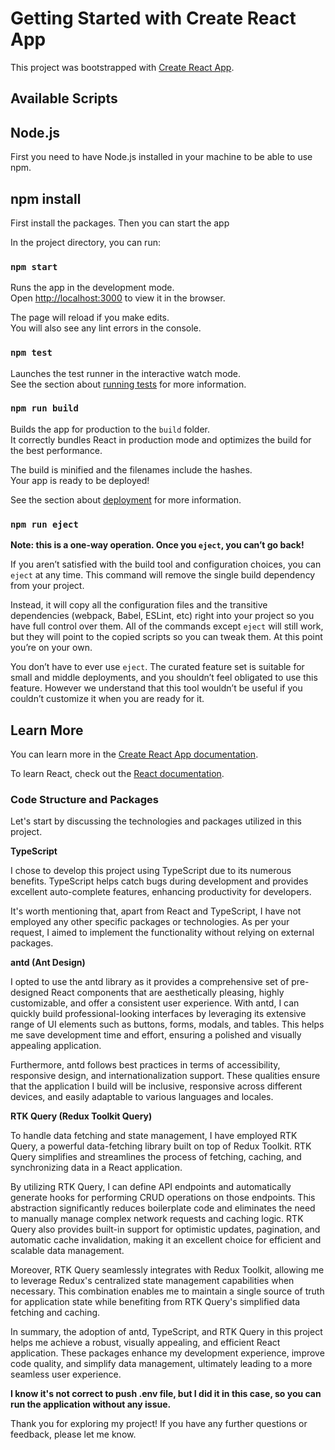 # Getting Started with Create React App

This project was bootstrapped with [Create React App](https://github.com/facebook/create-react-app).

## Available Scripts

## Node.js

First you need to have Node.js installed in your machine to be able to use npm.

## npm install

First install the packages. Then you can start the app

In the project directory, you can run:

### `npm start`

Runs the app in the development mode.\
Open [http://localhost:3000](http://localhost:3000) to view it in the browser.

The page will reload if you make edits.\
You will also see any lint errors in the console.

### `npm test`

Launches the test runner in the interactive watch mode.\
See the section about [running tests](https://facebook.github.io/create-react-app/docs/running-tests) for more information.

### `npm run build`

Builds the app for production to the `build` folder.\
It correctly bundles React in production mode and optimizes the build for the best performance.

The build is minified and the filenames include the hashes.\
Your app is ready to be deployed!

See the section about [deployment](https://facebook.github.io/create-react-app/docs/deployment) for more information.

### `npm run eject`

**Note: this is a one-way operation. Once you `eject`, you can’t go back!**

If you aren’t satisfied with the build tool and configuration choices, you can `eject` at any time. This command will remove the single build dependency from your project.

Instead, it will copy all the configuration files and the transitive dependencies (webpack, Babel, ESLint, etc) right into your project so you have full control over them. All of the commands except `eject` will still work, but they will point to the copied scripts so you can tweak them. At this point you’re on your own.

You don’t have to ever use `eject`. The curated feature set is suitable for small and middle deployments, and you shouldn’t feel obligated to use this feature. However we understand that this tool wouldn’t be useful if you couldn’t customize it when you are ready for it.

## Learn More

You can learn more in the [Create React App documentation](https://facebook.github.io/create-react-app/docs/getting-started).

To learn React, check out the [React documentation](https://reactjs.org/).

### Code Structure and Packages

Let's start by discussing the technologies and packages utilized in this project.

**TypeScript**

I chose to develop this project using TypeScript due to its numerous benefits. TypeScript helps catch bugs during development and provides excellent auto-complete features, enhancing productivity for developers.

It's worth mentioning that, apart from React and TypeScript, I have not employed any other specific packages or technologies. As per your request, I aimed to implement the functionality without relying on external packages.

**antd (Ant Design)**

I opted to use the antd library as it provides a comprehensive set of pre-designed React components that are aesthetically pleasing, highly customizable, and offer a consistent user experience. With antd, I can quickly build professional-looking interfaces by leveraging its extensive range of UI elements such as buttons, forms, modals, and tables. This helps me save development time and effort, ensuring a polished and visually appealing application.

Furthermore, antd follows best practices in terms of accessibility, responsive design, and internationalization support. These qualities ensure that the application I build will be inclusive, responsive across different devices, and easily adaptable to various languages and locales.

**RTK Query (Redux Toolkit Query)**

To handle data fetching and state management, I have employed RTK Query, a powerful data-fetching library built on top of Redux Toolkit. RTK Query simplifies and streamlines the process of fetching, caching, and synchronizing data in a React application.

By utilizing RTK Query, I can define API endpoints and automatically generate hooks for performing CRUD operations on those endpoints. This abstraction significantly reduces boilerplate code and eliminates the need to manually manage complex network requests and caching logic. RTK Query also provides built-in support for optimistic updates, pagination, and automatic cache invalidation, making it an excellent choice for efficient and scalable data management.

Moreover, RTK Query seamlessly integrates with Redux Toolkit, allowing me to leverage Redux's centralized state management capabilities when necessary. This combination enables me to maintain a single source of truth for application state while benefiting from RTK Query's simplified data fetching and caching.

In summary, the adoption of antd, TypeScript, and RTK Query in this project helps me achieve a robust, visually appealing, and efficient React application. These packages enhance my development experience, improve code quality, and simplify data management, ultimately leading to a more seamless user experience.

**I know it's not correct to push .env file, but I did it in this case, so you can run the application without any issue.**

Thank you for exploring my project! If you have any further questions or feedback, please let me know.
